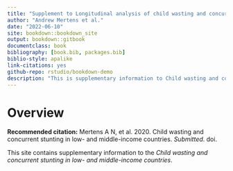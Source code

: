 ```yaml
--- 
title: "Supplement to Longitudinal analysis of child wasting and concurrence with stunting in low-resource settings"
author: "Andrew Mertens et al."
date: "2022-06-10"
site: bookdown::bookdown_site
output: bookdown::gitbook
documentclass: book
bibliography: [book.bib, packages.bib]
biblio-style: apalike
link-citations: yes
github-repo: rstudio/bookdown-demo
description: "This is supplementary information to Child wasting and concurrent stunting in low- and middle-income countries"
---
```


# Overview

**Recommended citation:** Mertens A N, et al. 2020. Child wasting and concurrent stunting in low- and middle-income countries. *Submitted*. doi. 

This site contains supplementary information to the *Child wasting and concurrent stunting in low- and middle-income countries*. 



